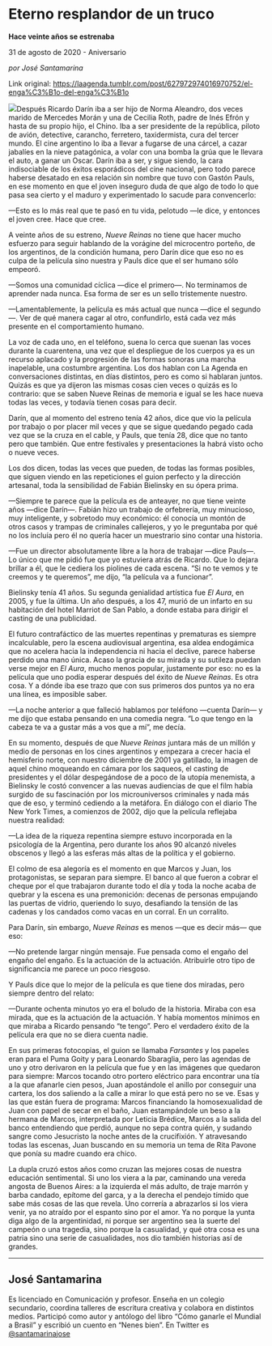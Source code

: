 # Eterno resplandor de un truco

**Hace veinte años se estrenaba**

31 de agosto de 2020 - Aniversario

_por José Santamarina_

Link original: https://laagenda.tumblr.com/post/627972974016970752/el-enga%C3%B1o-del-enga%C3%B1o

![](https://64.media.tumblr.com/7d81d9846c013cba9a08c1f4b1bdd64d/8d18bdbe3f311947-59/s500x750/1adf684a23e0796342aa40878086469cc2524566.jpg)Después Ricardo Darín iba a ser hijo de Norma Aleandro, dos veces marido de Mercedes Morán y una de Cecilia Roth, padre de Inés Efrón y hasta de su propio hijo, el Chino. Iba a ser presidente de la república, piloto de avión, detective, carancho, ferretero, taxidermista, cura del tercer mundo. El cine argentino lo iba a llevar a fugarse de una cárcel, a cazar jabalíes en la nieve patagónica, a volar con una bomba la grúa que le llevara el auto, a ganar un Oscar. Darín iba a ser, y sigue siendo, la cara indisociable de los éxitos esporádicos del cine nacional, pero todo parece haberse desatado en esa relación sin nombre que tuvo con Gastón Pauls, en ese momento en que el joven inseguro duda de que algo de todo lo que pasa sea cierto y el maduro y experimentado lo sacude para convencerlo:


—Esto es lo más real que te pasó en tu vida, pelotudo —le dice, y entonces el joven cree. Hace que cree.


A veinte años de su estreno, *Nueve Reinas* no tiene que hacer mucho esfuerzo para seguir hablando de la vorágine del microcentro porteño, de los argentinos, de la condición humana, pero Darín dice que eso no es culpa de la película sino nuestra y Pauls dice que el ser humano sólo empeoró.


—Somos una comunidad cíclica —dice el primero—. No terminamos de aprender nada nunca. Esa forma de ser es un sello tristemente nuestro.


—Lamentablemente, la película es más actual que nunca —dice el segundo—. Ver de qué manera cagar al otro, confundirlo, está cada vez más presente en el comportamiento humano.





La voz de cada uno, en el teléfono, suena lo cerca que suenan las voces durante la
cuarentena, una vez que el despliegue de los cuerpos ya es un recurso aplacado y la
progresión de las formas sonoras una marcha inapelable, una costumbre argentina.
Los dos hablan con La Agenda en conversaciones distintas, en días distintos, pero es
como si hablaran juntos. Quizás es que ya dijeron las mismas cosas cien veces o quizás
es lo contrario: que se saben Nueve Reinas de memoria e igual se les hace nueva todas
las veces, y todavía tienen cosas para decir.


Darín, que al momento del estreno tenía 42 años, dice que vio la película por trabajo o por placer mil veces y que se sigue quedando pegado cada vez que se la cruza en el cable, y Pauls, que tenía 28, dice que no tanto pero que también. Que entre festivales y presentaciones la habrá visto ocho o nueve veces.


Los dos dicen, todas las veces que pueden, de todas las formas posibles, que siguen viendo en las repeticiones el guion perfecto y la dirección artesanal, toda la sensibilidad de Fabián Bielinsky en su ópera prima.


—Siempre te parece que la película es de anteayer, no que tiene veinte años —dice Darín—. Fabián hizo un trabajo de orfebrería, muy minucioso, muy inteligente, y sobretodo muy económico: él conocía un montón de otros casos y trampas de criminales callejeros, y yo le preguntaba por qué no los incluía pero él no quería hacer un muestrario sino contar una historia.


—Fue un director absolutamente libre a la hora de trabajar —dice Pauls—. Lo único que me pidió fue que yo estuviera atrás de Ricardo. Que lo dejara brillar a él, que le cediera los piolines de cada escena. “Si no te vemos y te creemos y te queremos”, me dijo, “la película va a funcionar”.




Bielinsky tenía 41 años. Su segunda genialidad artística fue *El Aura*, en 2005, y fue la última. Un año después, a los 47, murió de un infarto en su habitación del hotel Marriot de San Pablo, a donde estaba para dirigir el casting de una publicidad.


El futuro contrafáctico de las muertes repentinas y prematuras es siempre incalculable, pero la escena audiovisual argentina, esa aldea endogámica que no acelera hacia la independencia ni hacia el declive, parece haberse perdido una mano única. Acaso la gracia de su mirada y su sutileza puedan verse mejor en *El Aura*, mucho menos popular, justamente por eso: no es la película que uno podía esperar después del éxito de *Nueve Reinas*. Es otra cosa. Y a dónde iba ese trazo que con sus primeros dos puntos ya no era una línea, es imposible saber. 


—La noche anterior a que falleció hablamos por teléfono —cuenta Darín— y me dijo que estaba pensando en una comedia negra. “Lo que tengo en la cabeza te va a gustar más a vos que a mí”, me decía.


En su momento, después de que *Nueve Reinas* juntara más de un millón y medio de personas en los cines argentinos y empezara a crecer hacia el hemisferio norte, con nuestro diciembre de 2001 ya gatillado, la imagen de aquel chino moqueando en cámara por los saqueos, el casting de presidentes y el dólar despegándose de a poco de la utopía menemista, a Bielinsky le costó convencer a las nuevas audiencias de que el film había surgido de su fascinación por los microuniversos criminales y nada más que de eso, y terminó cediendo a la metáfora. En diálogo con el diario The New York Times, a comienzos de 2002, dijo que la película reflejaba nuestra realidad:


—La idea de la riqueza repentina siempre estuvo incorporada en la psicología de la Argentina, pero durante los años 90 alcanzó niveles obscenos y llegó a las esferas más altas de la política y el gobierno.


El colmo de esa alegoría es el momento en que Marcos y Juan, los protagonistas, se separan para siempre. El banco al que fueron a cobrar el cheque por el que trabajaron durante todo el día y toda la noche acaba de quebrar y la escena es una premonición: decenas de personas empujando las puertas de vidrio, queriendo lo suyo, desafiando la tensión de las cadenas y los candados como vacas en un corral. En un corralito.


Para Darín, sin embargo, *Nueve Reinas* es menos —que es decir más— que eso:


—No pretende largar ningún mensaje. Fue pensada como el engaño del engaño del engaño. Es la actuación de la actuación. Atribuirle otro tipo de significancia me parece un poco riesgoso.


Y Pauls dice que lo mejor de la película es que tiene dos miradas, pero siempre dentro del relato:


—Durante ochenta minutos yo era el boludo de la historia. Miraba con esa mirada, que es la actuación de la actuación. Y había momentos mínimos en que miraba a Ricardo pensando “te tengo”. Pero el verdadero éxito de la película era que no se diera cuenta nadie.


En sus primeras fotocopias, el guion se llamaba *Farsantes* y los papeles eran para el Puma Goity y para Leonardo Sbaraglia, pero las agendas de uno y otro derivaron en la película que fue y en las imágenes que quedaron para siempre: Marcos tocando otro portero eléctrico para encontrar una tía a la que afanarle cien pesos, Juan apostándole el anillo por conseguir una cartera, los dos saliendo a la calle a mirar lo que está pero no se ve. Esas y las que están fuera de programa: Marcos financiando la homosexualidad de Juan con papel de secar en el baño, Juan estampándole un beso a la hermana de Marcos, interpretada por Leticia Brédice, Marcos a la salida del banco entendiendo que perdió, aunque no sepa contra quién, y sudando sangre como Jesucristo la noche antes de la crucifixión. Y atravesando todas las escenas, Juan buscando en su memoria un tema de Rita Pavone que ponía su madre cuando era chico.


La dupla cruzó estos años como cruzan las mejores cosas de nuestra educación sentimental. Si uno los viera a la par, caminando una vereda angosta de Buenos Aires: a la izquierda el más adulto, de traje marrón y barba candado, epítome del garca, y a la derecha el pendejo tímido que sabe más cosas de las que revela. Uno correría a abrazarlos si los viera venir, ya no atraído por el espanto sino por el amor. Ya no porque la yunta diga algo de la argentinidad, ni porque ser argentino sea la suerte del campeón o una tragedia, sino porque la casualidad, y qué otra cosa es una patria sino una serie de casualidades, nos dio también historias así de grandes.




---

José Santamarina
----------------

 Es licenciado en Comunicación y profesor. Enseña en un colegio secundario, coordina talleres de escritura creativa y colabora en distintos medios. Participó como autor y antólogo del libro “Cómo ganarle el Mundial a Brasil” y escribió un cuento en “Nenes bien”. En Twitter es [@santamarinajose](https://twitter.com/santamarinajose) 

